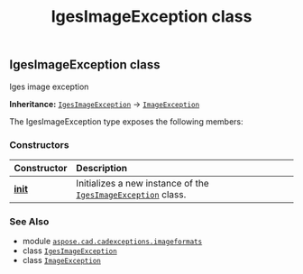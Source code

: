 ﻿---
title: IgesImageException class
second_title: Aspose.CAD for Python via .NET API References
description: 
type: docs
weight: 50
url: /aspose.cad.cadexceptions.imageformats/igesimageexception/
is_root: false
---

## IgesImageException class

Iges image exception



**Inheritance:** [`IgesImageException`](/cad/python-net/aspose.cad.cadexceptions.imageformats/igesimageexception) → 
[`ImageException`](/cad/python-net/aspose.cad.cadexceptions/imageexception)



The IgesImageException type exposes the following members:

### Constructors
| Constructor | Description |
| :- | :- |
| [__init__](/cad/python-net/aspose.cad.cadexceptions.imageformats/igesimageexception/__init__/#str) | Initializes a new instance of the [`IgesImageException`](/cad/python-net/aspose.cad.cadexceptions.imageformats/igesimageexception) class. |



### See Also
* module [`aspose.cad.cadexceptions.imageformats`](..)
* class [`IgesImageException`](/cad/python-net/aspose.cad.cadexceptions.imageformats/igesimageexception)
* class [`ImageException`](/cad/python-net/aspose.cad.cadexceptions/imageexception)
